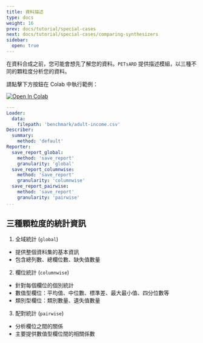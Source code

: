 ```yaml
---
title: 資料描述
type: docs
weight: 16
prev: docs/tutorial/special-cases
next: docs/tutorial/special-cases/comparing-synthesizers
sidebar:
  open: true
---
```



在資料合成之前，您可能會想先了解您的資料。`PETsARD` 提供描述模組，以三種不同的顆粒度分析您的資料。

請點擊下方按鈕在 Colab 中執行範例：

[![Open In Colab](https://colab.research.google.com/assets/colab-badge.svg)](https://colab.research.google.com/github/nics-tw/petsard/blob/main/demo/data-description.ipynb)

```yaml
---
Loader:
  data:
    filepath: 'benchmark/adult-income.csv'
Describer:
  summary:
    method: 'default'
Reporter:
  save_report_global:
    method: 'save_report'
    granularity: 'global'
  save_report_columnwise:
    method: 'save_report'
    granularity: 'columnwise'
  save_report_pairwise:
    method: 'save_report'
    granularity: 'pairwise'
...
```

## 三種顆粒度的統計資訊

1. 全域統計 (`global`)

  - 提供整個資料集的基本資訊
  - 包含總列數、總欄位數、缺失值數量

2. 欄位統計 (`columnwise`)

  - 針對每個欄位的個別統計
  - 數值型欄位：平均值、中位數、標準差、最大最小值、四分位數等
  - 類別型欄位：類別數量、遺失值數量

3. 配對統計 (`pairwise`)

  - 分析欄位之間的關係
  - 主要提供數值型欄位間的相關係數